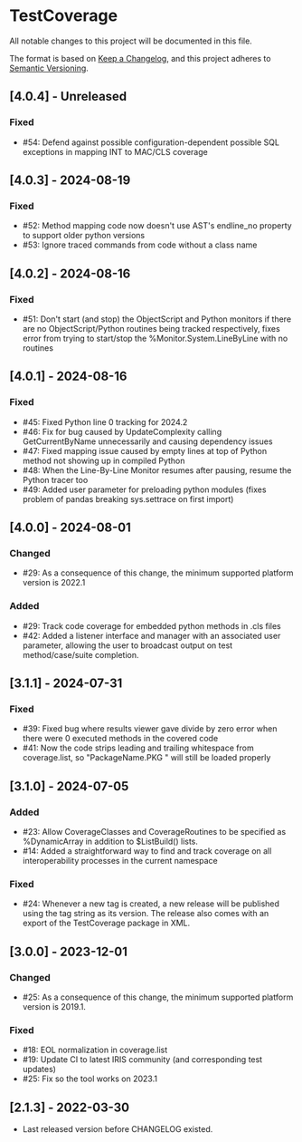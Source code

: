 # TestCoverage

All notable changes to this project will be documented in this file.

The format is based on [Keep a Changelog](https://keepachangelog.com/en/1.0.0/),
and this project adheres to [Semantic Versioning](https://semver.org/spec/v2.0.0.html).

## [4.0.4] - Unreleased

### Fixed 
- #54: Defend against possible configuration-dependent possible SQL exceptions in mapping INT to MAC/CLS coverage

## [4.0.3] - 2024-08-19

### Fixed 
- #52: Method mapping code now doesn't use AST's endline_no property to support older python versions 
- #53: Ignore traced commands from code without a class name

## [4.0.2] - 2024-08-16

### Fixed
- #51: Don't start (and stop) the ObjectScript and Python monitors if there are no ObjectScript/Python routines being tracked respectively, fixes error from trying to start/stop the %Monitor.System.LineByLine with no routines 


## [4.0.1] - 2024-08-16

### Fixed 
- #45: Fixed Python line 0 tracking for 2024.2 
- #46: Fix for bug caused by UpdateComplexity calling GetCurrentByName unnecessarily and causing dependency issues
- #47: Fixed mapping issue caused by empty lines at top of Python method not showing up in compiled Python
- #48: When the Line-By-Line Monitor resumes after pausing, resume the Python tracer too 
- #49: Added user parameter for preloading python modules (fixes problem of pandas breaking sys.settrace on first import)

## [4.0.0] - 2024-08-01

### Changed
- #29: As a consequence of this change, the minimum supported platform version is 2022.1

### Added 
- #29: Track code coverage for embedded python methods in .cls files
- #42: Added a listener interface and manager with an associated user parameter, allowing the user to broadcast output on test method/case/suite completion. 

## [3.1.1] - 2024-07-31

### Fixed
- #39: Fixed bug where results viewer gave divide by zero error when there were 0 executed methods in the covered code 
- #41: Now the code strips leading and trailing whitespace from coverage.list, so "PackageName.PKG " will still be loaded properly

## [3.1.0] - 2024-07-05

### Added
- #23: Allow CoverageClasses and CoverageRoutines to be specified as %DynamicArray in addition to $ListBuild() lists.
- #14: Added a straightforward way to find and track coverage on all interoperability processes in the current namespace

### Fixed
- #24: Whenever a new tag is created, a new release will be published using the tag string as its version. The release also comes with an export of the TestCoverage package in XML.

## [3.0.0] - 2023-12-01

### Changed
- #25: As a consequence of this change, the minimum supported platform version is 2019.1.

### Fixed
- #18: EOL normalization in coverage.list
- #19: Update CI to latest IRIS community (and corresponding test updates)
- #25: Fix so the tool works on 2023.1

## [2.1.3] - 2022-03-30
- Last released version before CHANGELOG existed.
